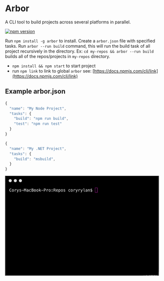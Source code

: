 # Arbor
A CLI tool to build projects across several platforms in parallel.

[![npm version](https://badge.fury.io/js/arbor.svg)](https://badge.fury.io/js/arbor)

Run `npm install -g arbor` to install. Create a `arbor.json` file with specified tasks. 
Run `arbor --run build` command, this will run the build task of all project recursively in the directory.
Ex: `cd my-repos && arbor --run build` builds all of the repos/projects in `my-repos` directory.

- `npm install && npm start` to start project 
- run `npm link` to link to global `arbor` see: [https://docs.npmjs.com/cli/link](https://docs.npmjs.com/cli/link)

## Example arbor.json
``` javascript
{
  "name": "My Node Project",
  "tasks": {
    "build": "npm run build",
    "test": "npm run test"
  }
}
```

``` javascript
{
  "name": "My .NET Project",
  "tasks": {
    "build": "msbuild",
  }
}
```

![CLI](arbor.gif)